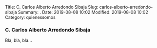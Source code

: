Title: C. Carlos Alberto Arredondo Sibaja
Slug: carlos-alberto-arredondo-sibaja
Summary: .
Date: 2019-08-08 10:02
Modified: 2019-08-08 10:02
Category: quienessomos


### C. Carlos Alberto Arredondo Sibaja

Bla, bla, bla...
